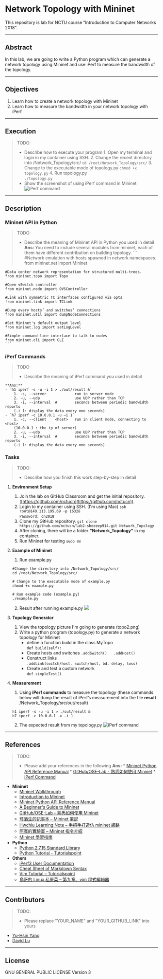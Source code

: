 # Network Topology with Mininet

This repository is lab for NCTU course "Introduction to Computer Networks 2018".

---
## Abstract

In this lab, we are going to write a Python program which can generate a network topology using Mininet and use iPerf to measure the bandwidth of the topology.

---
## Objectives

1. Learn how to create a network topology with Mininet
2. Learn how to measure the bandwidth in your network topology with iPerf

---
## Execution

> TODO: 
> * Describe how to execute your program
	1. Open my terminal and login in my container using SSH.
	2. Change the recent directory into /Network_Topology/src/
	`cd /root/Network_Topology/src/`
	3. Change to the executable mode of topology.py	
	`chmod +x topology.py`
	4. Run topology.py		
	`./topology.py`
> * Show the screenshot of using iPerf command in Mininet
	![iPerf command](/screenshot/iPerf_Command.png)

---
## Description

### Mininet API in Python

> TODO:
> * Describe the meaning of Mininet API in Python you used in detail
	**Ans:** You need to include several modules from mininet, each of them have different contribution on building topology.
	```
	#Network emulation with hosts spawned in network namespaces. 
	from mininet.net import Mininet
	
	#Data center network representation for structured multi-trees.
	from mininet.topo import Topo
	
	#Open vSwitch controller
	from mininet.node import OVSController
	
	#Link with symmetric TC interfaces configured via opts
	from mininet.link import TCLink
	
	#Dump every hosts’ and switches’ connections
	from mininet.util import dumpNodeConnections
	
	#Set Mininet's default output level
	from mininet.log import setLogLevel
	
	#Simple command-line interface to talk to nodes
	from mininet.cli import CLI
	```

### iPerf Commands

> TODO:
> * Describe the meaning of iPerf command you used in detail
	
	**Ans:**
	- `h1 iperf -s -u -i 1 > ./out/result &`
		1. -s, --server             run in server mode
		2. -u, --udp                use UDP rather than TCP
		3. -i, --interval  #        seconds between periodic bandwidth reports
		(-i 1: display the data every one seconds)
	- `h7 iperf -c 10.0.0.1 -u –i 1`
		1. -c, --client    <host>   run in client mode, connecting to <host>
		(10.0.0.1 : the ip of server)
		2. -u, --udp                use UDP rather than TCP
		3. -i, --interval  #        seconds between periodic bandwidth reports
		(-i 1: display the data every one seconds)
### Tasks

> TODO:
> * Describe how you finish this work step-by-step in detail

1. **Environment Setup**
	1. Join the lab on GitHub Classroom and get the initial repository. 
		([https://github.com/nctucn](https://github.com/nctucn))
	2. Login to my container using SSH. (I'm using Mac)
	`ssh root@140.113.195.69 -p 16328`	
	`Password: cn2018`
	3. Clone my GitHub repository.
	`git clone https://github.com/nctucn/lab2-sheeeep914.git Network_Topology`
	4. After cloning, there will be a folder **"Network_Topology"** in my container.
	5. Run Mininet for testing
	`sudo mn`
2. **Example of Mininet**
	1. Run example.py
	```
	#Change the directory into /Network_Topology/src/
	cd /root/Network_Topology/src/
	
	# Change to the executable mode of example.py
	chmod +x example.py
	
	# Run example code (example.py)
	./example.py
	```
	2. Result after running example.py
	![](screenshot/Excuting_example.png)
	

3. **Topology Generator**
	1. View the topology picture I'm going to generate (topo2.png)
	2. Write a python program (topology.py) to generate a network topology for Mininet
		- define a function build in the class MyTopo 	
		`def build(self):`
		- Create hosts and switches	
		`.addSwitch()	.addHost()`
		- Construct links	
		`.addLink(switch/host, switch/host, bd, delay, loss)`
		- Create and test a custom network	
		`def simpleTest()`

4. **Measurement**
	1. Using **iPerf commands** to measure the topology
	(these commands below will dump the result of iPerf’s measurement into the file **result**	/Network_Topology/src/out/result)
	```
	h1 iperf -s -u -i 1 > ./out/result &
	h7 iperf -c 10.0.0.1 -u –i 1
	```
	2. The expected result from my topology.py
	![iPerf command](/screenshot/iPerf_Command.png)
---
## References

> TODO: 
> * Please add your references in the following
	**Ans:**
	* [Mininet Python API Reference Manual](http://mininet.org/api/annotated.html)
	* [GitHub/OSE-Lab - 熟悉如何使用 Mininet](https://github.com/OSE-Lab/Learning-SDN/blob/master/Mininet/README.md)
	* [iPerf Command](https://cms.35g.tw/coding/%E5%88%A9%E7%94%A8-iperf-%E6%B8%AC%E8%A9%A6%E7%B6%B2%E8%B7%AF%E6%95%88%E8%83%BD/)

* **Mininet**
    * [Mininet Walkthrough](http://mininet.org/walkthrough/)
    * [Introduction to Mininet](https://github.com/mininet/mininet/wiki/Introduction-to-Mininet)
    * [Mininet Python API Reference Manual](http://mininet.org/api/annotated.html)
    * [A Beginner's Guide to Mininet](https://opensourceforu.com/2017/04/beginners-guide-mininet/)
    * [GitHub/OSE-Lab - 熟悉如何使用 Mininet](https://github.com/OSE-Lab/Learning-SDN/blob/master/Mininet/README.md)
    * [菸酒生的記事本 – Mininet 筆記](https://blog.laszlo.tw/?p=81)
    * [Hwchiu Learning Note – 手把手打造仿 mininet 網路](https://hwchiu.com/setup-mininet-like-environment.html)
    * [阿寬的實驗室 – Mininet 指令介紹](https://ting-kuan.blog/2017/11/09/%E3%80%90mininet%E6%8C%87%E4%BB%A4%E4%BB%8B%E7%B4%B9%E3%80%91/)
    * [Mininet 學習指南](https://www.sdnlab.com/11495.html)
* **Python**
    * [Python 2.7.15 Standard Library](https://docs.python.org/2/library/index.html)
    * [Python Tutorial - Tutorialspoint](https://www.tutorialspoint.com/python/)
* **Others**
    * [iPerf3 User Documentation](https://iperf.fr/iperf-doc.php#3doc)
    * [Cheat Sheet of Markdown Syntax](https://www.markdownguide.org/cheat-sheet)
    * [Vim Tutorial – Tutorialspoint](https://www.tutorialspoint.com/vim/index.htm)
    * [鳥哥的 Linux 私房菜 – 第九章、vim 程式編輯器](http://linux.vbird.org/linux_basic/0310vi.php)

---
## Contributors

> TODO:
> * Please replace "YOUR_NAME" and "YOUR_GITHUB_LINK" into yours

* [Yu-Hsin Yang](https://github.com/sheeeep914)
* [David Lu](https://github.com/yungshenglu)

---
## License

GNU GENERAL PUBLIC LICENSE Version 3
